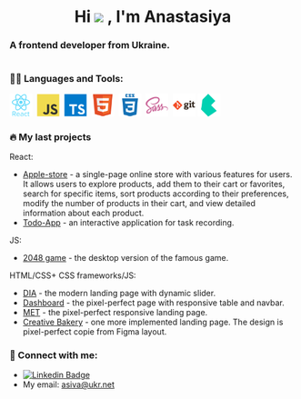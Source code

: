 <div align="center">
<h1>
  Hi
  <img src="https://media.giphy.com/media/hvRJCLFzcasrR4ia7z/giphy.gif" width="30px"/>
  , I'm Anastasiya
</h1>
</div>

### A frontend developer from Ukraine.

#
### 👨‍💻 Languages and Tools:
<div>
  <img src="https://github.com/devicons/devicon/blob/master/icons/react/react-original-wordmark.svg" title="React" alt="React" width="40" height="40"/>&nbsp;
    <img src="https://github.com/devicons/devicon/blob/master/icons/javascript/javascript-original.svg" title="JavaScript" alt="JavaScript" width="40" height="40"/>&nbsp;
  <img src="https://github.com/devicons/devicon/blob/master/icons/typescript/typescript-original.svg" title="typescript" alt="typescript" width="40" height="40"/>&nbsp;
  <img src="https://github.com/devicons/devicon/blob/master/icons/html5/html5-original.svg" title="HTML5" alt="HTML" width="40" height="40"/>&nbsp;
  <img src="https://github.com/devicons/devicon/blob/master/icons/css3/css3-plain-wordmark.svg"  title="CSS3" alt="CSS" width="40" height="40"/>&nbsp;
  <img src="https://github.com/devicons/devicon/blob/master/icons/sass/sass-original.svg"  title="SASS" alt="SASS" width="40" height="40"/>&nbsp;
  <img src="https://github.com/devicons/devicon/blob/master/icons/git/git-original-wordmark.svg" title="Git" **alt="Git" width="40" height="40"/>
  <img src="https://github.com/devicons/devicon/blob/master/icons/bulma/bulma-plain.svg"  title="Bulma" alt="Bulma" width="40" height="40"/>&nbsp;
</div>

### 🔥 My last projects
React:
+ [Apple-store](https://github.com/Anastasiya145/react_apple-store) - a single-page online store with various features for users. It allows users to explore products, add them to their cart or favorites, search for specific items, sort products according to their preferences, modify the number of products in their cart, and view detailed information about each product.
+ [Todo-App](https://github.com/Anastasiya145/todo-app_react) - an interactive application for task recording.

JS:
+ [2048 game](https://github.com/Anastasiya145/2048_game) - the desktop version of the famous game.

HTML/CSS+ CSS frameworks/JS:
+ [DIA](https://github.com/Anastasiya145/dia_landing) - the modern landing page with dynamic slider.
+ [Dashboard](https://github.com/Anastasiya145/Dashboard) - the pixel-perfect page with responsive table and navbar.
+ [MET](https://github.com/Anastasiya145/met-landing) - the pixel-perfect responsive landing page.
+ [Creative Bakery](https://github.com/Anastasiya145/Creative-Bakery) - one more implemented landing page. The design is pixel-perfect copie from Figma layout.


### 🌱 Connect with me:
+ [![Linkedin Badge](https://img.shields.io/badge/-linkedin-blue?style=flat&logo=Linkedin&logoColor=white)](https://www.linkedin.com/in/anastasiya-ivanova-494567109/)
+ My email: asiva@ukr.net

#
<img src="https://komarev.com/ghpvc/?username=Anastasiya145&style=flat-square&color=blue" alt=""/>
